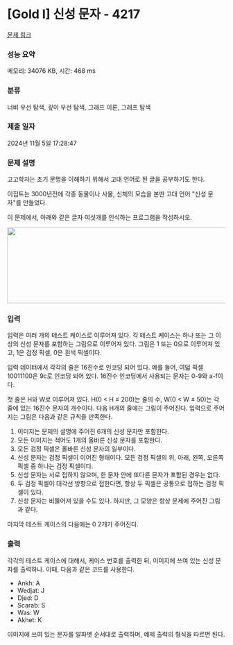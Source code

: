# [Gold I] 신성 문자 - 4217 

[문제 링크](https://www.acmicpc.net/problem/4217) 

### 성능 요약

메모리: 34076 KB, 시간: 468 ms

### 분류

너비 우선 탐색, 깊이 우선 탐색, 그래프 이론, 그래프 탐색

### 제출 일자

2024년 11월 5일 17:28:47

### 문제 설명

<p>고고학자는 초기 문명을 이해하기 위해서 고대 언어로 된 글을 공부하기도 한다.</p>

<p>이집트는 3000년전에 각종 동물이나 사물, 신체의 모습을 본딴 고대 언어 "신성 문자"를 만들었다.</p>

<p>이 문제에서, 아래와 같은 글자 여섯개를 인식하는 프로그램을 작성하시오.</p>

<p><img alt="" src="https://www.acmicpc.net/upload/images/egypt.png" style="height:175px; width:563px"></p>

### 입력 

 <p>입력은 여러 개의 테스트 케이스로 이루어져 있다. 각 테스트 케이스는 하나 또는 그 이상의 신성 문자를 포함하는 그림으로 이루어져 있다. 그림은 1 또는 0으로 이루어져 있고, 1은 검정 픽셀, 0은 흰색 픽셀이다.</p>

<p>입력 데이터에서 각각의 줄은 16진수로 인코딩 되어 있다. 예를 들어, 여덟 픽셀 10011100은 9c로 인코딩 되어 있다. 16진수 인코딩에서 사용되는 문자는 0-9와 a-f이다.</p>

<p>첫 줄은 H와 W로 이루어져 있다. H(0 < H ≤ 200)는 줄의 수, W(0 < W ≤ 50)는 각 줄에 있는 16진수 문자의 개수이다. 다음 H개의 줄에는 그림이 주어진다. 입력으로 주어지는 그림은 다음과 같은 규칙을 만족한다.</p>

<ol>
	<li>이미지는 문제의 설명에 주어진 6개의 신성 문자만 포함한다.</li>
	<li>모든 이미지는 적어도 1개의 올바른 신성 문자를 포함한다.</li>
	<li>모든 검정 픽셀은 올바른 신성 문자의 일부이다.</li>
	<li>신성 문자는 검정 픽셀이 이어진 형태이다. 모든 검정 픽셀의 위, 아래, 왼쪽, 오른쪽 픽셀 중 하나는 검정 픽셀이다.</li>
	<li>신성 문자는 서로 접하지 않으며, 한 문자 안에 또다른 문자가 포함된 경우는 없다.</li>
	<li>두 검정 픽셀이 대각선 방향으로 접한다면, 항상 두 픽셀은 공통으로 접하는 검정 픽셀이 있다.</li>
	<li>신성 문자는 비뚤어져 있을 수도 있다. 하지만, 그 모양은 항상 문제에 주어진 그림과 같다.</li>
</ol>

<p>마지막 테스트 케이스의 다음에는 0 2개가 주어진다.</p>

### 출력 

 <p>각각의 테스트 케이스에 대해서, 케이스 번호를 출력한 뒤, 이미지에 쓰여 있는 신성 문자를 출력하나. 이때, 다음과 같은 코드를 사용한다.</p>

<ul>
	<li>Ankh: A</li>
	<li>Wedjat: J</li>
	<li>Djed: D</li>
	<li>Scarab: S</li>
	<li>Was: W</li>
	<li>Akhet: K</li>
</ul>

<p>이미지에 쓰여 있는 문자를 알파벳 순서대로 출력하며, 예제 출력의 형식을 따르면 된다.</p>

